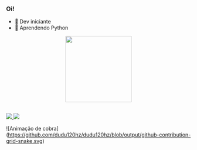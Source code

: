 ### Oi!  

- 🤯 Dev iniciante
- 🌱 Aprendendo Python

<div align = "center">
  <a href="https://github.com/dudu120hz">
  <img height = "180em" src = "https://github-readme-stats.vercel.app/api?username=dudu120hz&show_icons=true&theme=tokyonight&include_all_commits=true&count_private=true" />
</div>
  
##
  
<div> 
  <a href="https://instagram.com/dudu120hz" target="_blank"> <img src = "https://img.shields.io/badge/-Instagram-%23E4405F?style=for-the- emblema & logo = instagram & logoColor = white "target =" _ blank "> </a>
 	<a href="https://mobile.twitter.com/dudu120hz" target="_blank"> <img src = "https://img.shields.io/badge/Twitter-1DA1F2?style=for-the- badge & logo = twitter & logoColor = white"target =" _ blank "> </a>
 
  ![Animação de cobra] (https://github.com/dudu120hz/dudu120hz/blob/output/github-contribution-grid-snake.svg)
 
</div>
